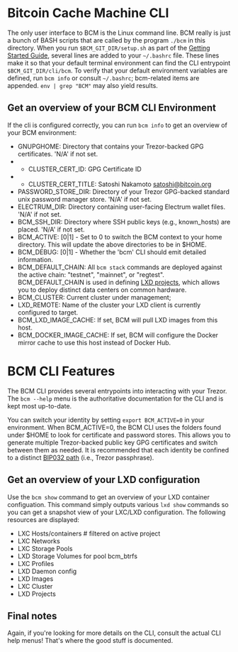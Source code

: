 # Bitcoin Cache Machine CLI

The only user interface to BCM is the Linux command line. BCM really is just a bunch of BASH scripts that are called by the program `./bcm` in this directory.  When you run `$BCM_GIT_DIR/setup.sh` as part of the [Getting Started Guide](https://github.com/BitcoinCacheMachine/BitcoinCacheMachine#getting-started), several lines are added to your `~/.bashrc` file. These lines make it so that your default terminal environment can find the CLI entrypoint `$BCM_GIT_DIR/cli/bcm`. To verify that your default environment variables are defined, run `bcm info` or consult `~/.bashrc`; bcm-related items are appended. `env | grep "BCM"` may also yield results.

## Get an overview of your BCM CLI Environment

If the cli is configured correctly, you can run `bcm info` to get an overview of your BCM environment:

* GNUPGHOME:              Directory that contains your Trezor-backed GPG certificates. 'N/A' if not set.
*  - CLUSTER_CERT_ID:        GPG Certificate ID
*  - CLUSTER_CERT_TITLE:     Satoshi Nakamoto <satoshi@bitcoin.org>
* PASSWORD_STORE_DIR:     Directory of your Trezor GPG-backed standard unix password manager store. 'N/A' if not set.
* ELECTRUM_DIR:           Directory containing user-facing Electrum wallet files. 'N/A' if not set.
* BCM_SSH_DIR:            Directory where SSH public keys (e.g., known_hosts) are placed. 'N/A' if not set.
* BCM_ACTIVE:             [0|1] - Set to 0 to switch the BCM context to your home directory. This will update the above directories to be in $HOME.
* BCM_DEBUG:              [0|1] - Whether the 'bcm' CLI should emit detailed information.
* BCM_DEFAULT_CHAIN:      All `bcm stack` commands are deployed against the active chain: "testnet", "mainnet", or "regtest". BCM_DEFAULT_CHAIN is used in defining [LXD projects](https://github.com/lxc/lxd/blob/master/doc/projects.md), which allows you to deploy distinct data centers on common hardware.
* BCM_CLUSTER:            Current cluster under management;
* LXD_REMOTE:             Name of the cluster your LXD client is currently configured to target.
* BCM_LXD_IMAGE_CACHE:    If set, BCM will pull LXD images from this host.
* BCM_DOCKER_IMAGE_CACHE: If set, BCM will configure the Docker mirror cache to use this host instead of Docker Hub.

# BCM CLI Features

The BCM CLI provides several entrypoints into interacting with your Trezor. The `bcm --help` menu is the authoritative documentation for the CLI and is kept most up-to-date.

You can switch your identity by setting `export BCM_ACTIVE=0` in your environment. When BCM_ACTIVE=0, the BCM CLI uses the folders found under $HOME to look for certificate and password stores. This allows you to generate multiple Trezor-backed public key GPG certificates and switch between them as needed. It is recommended that each identity be confined to a distinct [BIP032 path](https://github.com/bitcoin/bips/blob/master/bip-0032.mediawiki) (i.e., Trezor passphrase).

## Get an overview of your LXD configuration

Use the `bcm show` command to get an overview of your LXD container configuation. This command simply outputs various `lxd show` commands so you can get a snapshot view of your LXC/LXD configuration. The following resources are displayed:

* LXC Hosts/containers      # filtered on active project
* LXC Networks              
* LXC Storage Pools
* LXD Storage Volumes for pool bcm_btrfs
* LXC Profiles
* LXD Daemon config
* LXD Images
* LXC Cluster
* LXD Projects

## Final notes

Again, if you're looking for more details on the CLI, consult the actual CLI help menus! That's where the good stuff is documented.
